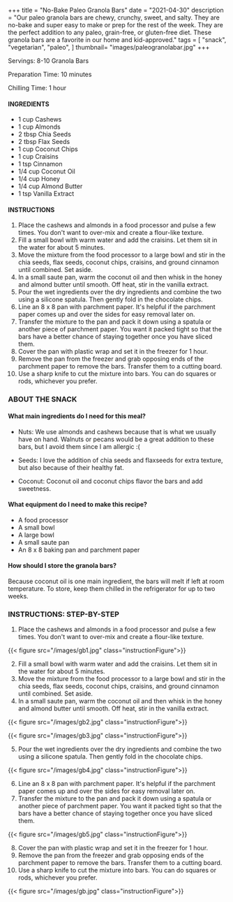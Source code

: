 +++
title = "No-Bake Paleo Granola Bars"
date = "2021-04-30"
description = "Our paleo granola bars are chewy, crunchy, sweet, and salty. They are no-bake and super easy to make or prep for the rest of the week. They are the perfect addition to any paleo, grain-free, or gluten-free diet. These granola bars are a favorite in our home and kid-approved."
tags = [
    "snack",
    "vegetarian",
    "paleo",
]
thumbnail= "images/paleogranolabar.jpg"
+++

Servings: 8-10 Granola Bars  <!--more-->

Preparation Time: 10 minutes 

Chilling Time: 1 hour 

#### INGREDIENTS 

 * 1 cup Cashews 
 * 1 cup Almonds 
 * 2 tbsp Chia Seeds 
 * 2 tbsp Flax Seeds 
 * 1 cup Coconut Chips 
 * 1 cup Craisins
 * 1 tsp Cinnamon 
 * 1/4 cup Coconut Oil 
 * 1/4 cup Honey 
 * 1/4 cup Almond Butter 
 * 1 tsp Vanilla Extract 

#### INSTRUCTIONS

1. Place the cashews and almonds in a food processor and pulse a few times. You don't want to over-mix and create a flour-like texture.
2. Fill a small bowl with warm water and add the craisins. Let them sit in the water for about 5 minutes. 
3. Move the mixture from the food processor to a large bowl and stir in the chia seeds, flax seeds, coconut chips, craisins, and ground cinnamon until combined. Set aside. 
4. In a small saute pan, warm the coconut oil and then whisk in the honey and almond butter until smooth. Off heat, stir in the vanilla extract. 
5. Pour the wet ingredients over the dry ingredients and combine the two using a silicone spatula. Then gently fold in the chocolate chips. 
6. Line an 8 x 8 pan with parchment paper. It's helpful if the parchment paper comes up and over the sides for easy removal later on.
7. Transfer the mixture to the pan and pack it down using a spatula or another piece of parchment paper. You want it packed tight so that the bars have a better chance of staying together once you have sliced them. 
8. Cover the pan with plastic wrap and set it in the freezer for 1 hour.
9. Remove the pan from the freezer and grab opposing ends of the parchment paper to remove the bars. Transfer them to a cutting board.
10. Use a sharp knife to cut the mixture into bars. You can do squares or rods, whichever you prefer. 

### ABOUT THE SNACK

#### What main ingredients do I need for this meal?

* Nuts: We use almonds and cashews because that is what we usually have on hand. Walnuts or pecans would be a great addition to these bars, but I avoid them since I am allergic :( 

* Seeds: I love the addition of chia seeds and flaxseeds for extra texture, but also because of their healthy fat. 

* Coconut: Coconut oil and coconut chips flavor the bars and add sweetness. 

#### What equipment do I need to make this recipe?

* A food processor 
* A small bowl
* A large bowl 
* A small saute pan 
* An 8 x 8 baking pan and parchment paper 

#### How should I store the granola bars?

Because coconut oil is one main ingredient, the bars will melt if left at room temperature. To store, keep them chilled in the refrigerator for up to two weeks.

### INSTRUCTIONS: STEP-BY-STEP 

1. Place the cashews and almonds in a food processor and pulse a few times. You don't want to over-mix and create a flour-like texture.

{{< figure src="/images/gb1.jpg" class="instructionFigure">}}

2. Fill a small bowl with warm water and add the craisins. Let them sit in the water for about 5 minutes. 
3. Move the mixture from the food processor to a large bowl and stir in the chia seeds, flax seeds, coconut chips, craisins, and ground cinnamon until combined. Set aside. 
4. In a small saute pan, warm the coconut oil and then whisk in the honey and almond butter until smooth. Off heat, stir in the vanilla extract. 

{{< figure src="/images/gb2.jpg" class="instructionFigure">}}

{{< figure src="/images/gb3.jpg" class="instructionFigure">}}

5. Pour the wet ingredients over the dry ingredients and combine the two using a silicone spatula. Then gently fold in the chocolate chips. 

{{< figure src="/images/gb4.jpg" class="instructionFigure">}}

6. Line an 8 x 8 pan with parchment paper. It's helpful if the parchment paper comes up and over the sides for easy removal later on.
7. Transfer the mixture to the pan and pack it down using a spatula or another piece of parchment paper. You want it packed tight so that the bars have a better chance of staying together once you have sliced them. 

{{< figure src="/images/gb5.jpg" class="instructionFigure">}}

8. Cover the pan with plastic wrap and set it in the freezer for 1 hour.
9. Remove the pan from the freezer and grab opposing ends of the parchment paper to remove the bars. Transfer them to a cutting board.
10. Use a sharp knife to cut the mixture into bars. You can do squares or rods, whichever you prefer. 

{{< figure src="/images/gb.jpg" class="instructionFigure">}}
